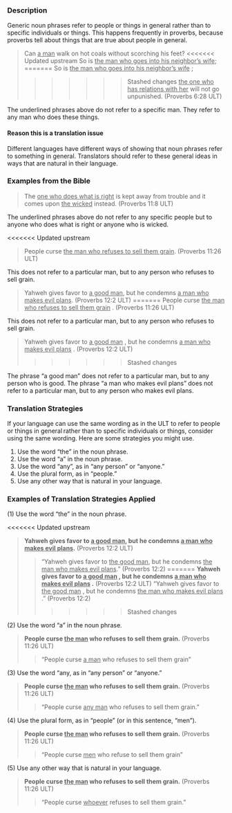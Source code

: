 

### Description

Generic noun phrases refer to people or things in general rather than to specific individuals or things. This happens frequently in proverbs, because proverbs tell about things that are true about people in general.

> Can <u>a man</u> walk on hot coals without scorching his feet?
<<<<<<< Updated upstream
> So is <u>the man who goes into his neighbor’s wife</u>;
=======
> So is <u>the man who goes into his neighbor’s wife</u> ;
>>>>>>> Stashed changes
> <u>the one who has relations with her</u> will not go unpunished. (Proverbs 6:28 ULT)

The underlined phrases above do not refer to a specific man. They refer to any man who does these things.

#### Reason this is a translation issue

Different languages have different ways of showing that noun phrases refer to something in general. Translators should refer to these general ideas in ways that are natural in their language.

### Examples from the Bible

> The <u>one who does what is right</u> is kept away from trouble and it comes upon <u>the wicked</u> instead. (Proverbs 11:8 ULT)

The underlined phrases above do not refer to any specific people but to anyone who does what is right or anyone who is wicked.

<<<<<<< Updated upstream
> People curse <u>the man who refuses to sell them grain</u>. (Proverbs 11:26 ULT)

This does not refer to a particular man, but to any person who refuses to sell grain.
> Yahweh gives favor to <u>a good man</u>, but he condemns <u>a man who makes evil plans</u>. (Proverbs 12:2 ULT)
=======
> People curse <u>the man who refuses to sell them grain</u> . (Proverbs 11:26 ULT)

This does not refer to a particular man, but to any person who refuses to sell grain.
> Yahweh gives favor to <u>a good man</u> , but he condemns <u>a man who makes evil plans</u> . (Proverbs 12:2 ULT)
>>>>>>> Stashed changes

The phrase “a good man” does not refer to a particular man, but to any person who is good. The phrase “a man who makes evil plans” does not refer to a particular man, but to any person who makes evil plans.

### Translation Strategies

If your language can use the same wording as in the ULT to refer to people or things in general rather than to specific individuals or things, consider using the same wording. Here are some strategies you might use.

1. Use the word “the” in the noun phrase.
1. Use the word “a” in the noun phrase.
1. Use the word “any”, as in “any person” or “anyone.”
1. Use the plural form, as in “people.”
1. Use any other way that is natural in your language.

### Examples of Translation Strategies Applied

(1) Use the word “the” in the noun phrase.

<<<<<<< Updated upstream
> **Yahweh gives favor to <u>a good man</u>, but he condemns <u>a man who makes evil plans</u>.** (Proverbs 12:2 ULT)
>> “Yahweh gives favor to <u>the good man</u>, but he condemns <u>the man who makes evil plans</u>.” (Proverbs 12:2)
=======
> **Yahweh gives favor to <u>a good man</u> , but he condemns <u>a man who makes evil plans</u> .** (Proverbs 12:2 ULT)
>> “Yahweh gives favor to <u>the good man</u> , but he condemns <u>the man who makes evil plans</u> .” (Proverbs 12:2)
>>>>>>> Stashed changes

(2) Use the word “a” in the noun phrase.

> **People curse <u>the man</u> who refuses to sell them grain.** (Proverbs 11:26 ULT)
>> “People curse <u>a man</u> who refuses to sell them grain”

(3) Use the word “any, as in “any person” or “anyone.”

> **People curse <u>the man</u> who refuses to sell them grain.** (Proverbs 11:26 ULT)
>> “People curse <u>any man</u> who refuses to sell them grain.”

(4) Use the plural form, as in “people” (or in this sentence, “men”).

> **People curse <u>the man</u> who refuses to sell them grain.** (Proverbs 11:26 ULT)
>> “People curse <u>men</u> who refuse to sell them grain”

(5) Use any other way that is natural in your language.

> **People curse <u>the man</u> who refuses to sell them grain.** (Proverbs 11:26 ULT)
>> “People curse <u>whoever</u> refuses to sell them grain.”


